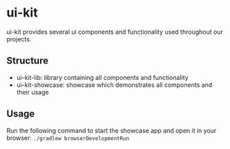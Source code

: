 # ui-kit

ui-kit provides several ui components and functionality used throughout our projects. 

## Structure
- ui-kit-lib: library containing all components and functionality
- ui-kit-showcase: showcase which demonstrates all components and their usage

## Usage

Run the following command to start the showcase app and open it in your browser: 
`./gradlew browserDevelopmentRun`